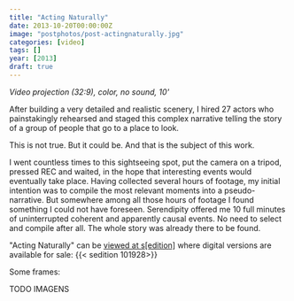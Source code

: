 ```yaml
---
title: "Acting Naturally"
date: 2013-10-20T00:00:00Z
image: "postphotos/post-actingnaturally.jpg"
categories: [video]
tags: []
year: [2013]
draft: true
---
```


_Video projection (32:9), color, no sound, 10'_

After building a very detailed and realistic scenery, I hired 27 actors who painstakingly rehearsed and staged this complex narrative telling the story of a group of people that go to a place to look.
<!--more-->

This is not true. But it could be. And that is the subject of this work.

I went countless times to this sightseeing spot, put the camera on a tripod, pressed REC and waited, in the hope that interesting events would eventually take place. Having collected several hours of footage, my initial intention was to compile the most relevant moments into a pseudo-narrative. But somewhere among all those hours of footage I found something I could not have foreseen. Serendipity offered me 10 full minutes of uninterrupted coherent and apparently causal events. No need to select and compile after all. The whole story was already there to be found.

"Acting Naturally" can be [viewed at s[edition]][1] where digital versions are available for sale:
{{< sedition 101928>}}

Some frames:

TODO IMAGENS

[1]: http://www.seditionart.com/nuno_godinho/acting-naturally
